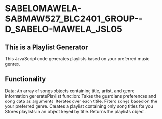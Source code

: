 # SABELOMAWELA-SABMAW527_BLC2401_GROUP--D_SABELO-MAWELA_JSL05
## This is a Playlist Generator
This JavaScript code generates playlists based on your preferred music genres.

## Functionality
Data:
An array of songs objects containing title, artist, and genre information
generatePlaylist function:
Takes the guardians preferences and song data as arguments.
Iterates over each titile.
Filters songs based on the your preferred genre.
Creates a playlist containing only song titles for you 
Stores playlists in an object keyed by title.
Returns the playlists object.
